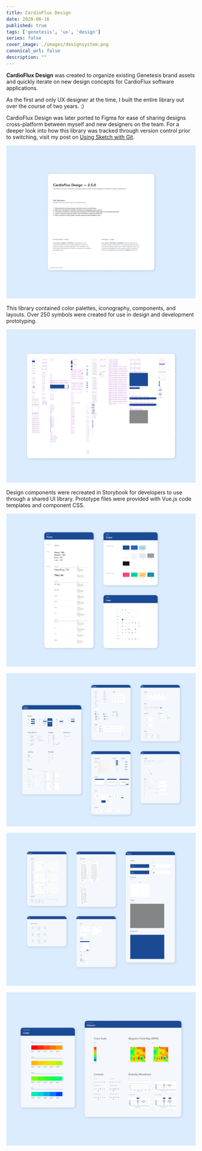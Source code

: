 ```yaml
---
title: CardioFlux Design
date: 2020-06-16
published: true
tags: ['genetesis', 'ux', 'design']
series: false
cover_image: ./images/designsystem.png
canonical_url: false
description: ""
---
```


**CardioFlux Design** was created to organize existing Genetesis brand assets and quickly iterate on new design concepts for CardioFlux software applications.

As the first and only UX designer at the time, I built the entire library out over the course of two years. :)

CardioFlux Design was later ported to Figma for ease of sharing designs cross-platform between myself and new designers on the team. For a deeper look into how this library was tracked through version control prior to switching, visit my post on [Using Sketch with Git](/using-sketch-with-git/).

![Image](./images/designsystem-00.png)

This library contained color palettes, iconography, components, and layouts. Over 250 symbols were created for use in design and development prototyping.

![Image](./images/designsystem-01.png)

Design components were recreated in Storybook for developers to use through a shared UI library. Prototype files were provided with Vue.js code templates and component CSS.

![Image](./images/designsystem-02.png)

![Image](./images/designsystem-03.png)

![Image](./images/designsystem-04.png)

![Image](./images/designsystem-05.png)
